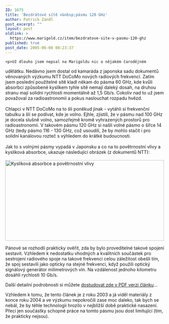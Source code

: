 ```yaml
---
ID: 1675
title: 'Bezdrátové sítě v&nbsp;pásmu 120 GHz'
author: Patrick Zandl
post_excerpt: ""
layout: post
oldlink: >
  https://www.marigold.cz/item/bezdratove-site-v-pasmu-120-ghz
published: true
post_date: 2005-06-08 08:23:37
---
```

	<p>Už dlouho jsem nepsal na Marigoldu nic o nějakém čarodějném
udělátku. Nedávno jsem dostal od kamaráda z japonska sadu dokumentů
věnovaných výzkumu NTT DoCoMo nových radiových frekvencí. Zatím jsem
poslední použitelné sítě kladl někam do pásma 60 GHz, kde kvůli
absorbci způsobené kyslíkem tyhle sítě nemají daleký dosah, na druhou
stranu mají solidní rychlosti momentálně až 1,5 Gb/s. Cokoliv nad to už
jsem považoval za radioastronomii a pokus naslouchat rozpadu hvězd. <br />
<br />
Chlapci v NTT DoCoMo na to šli poněkud jinak - vytáhli si frekvenční
tabulku a šli se podívat, kde je volno. Ejhle, zjistili, že v pásmu nad
100 GHz je docela slušně volno, samozřejmě kromě vyhrazených prostorů
pro radioastronomii. V takovém pásmu 120 GHz si našli volné pásmo o
šířce 14 GHz (tedy pásmo 116 - 130 GHz, což usoudili, že by mohlo
stačit i pro solidní kanálovou rozteč s výhledem do krátké budoucnosti.
<br />
<br />
Jak to s volnými pásmy vypadá v Japonsku a co na to povětrnostní vlivy
a kyslíková absorbce, ukazuje následující obrázek (z dokumentů NTT):<br />
<br />
<img src="/wp-content/uploads/20050608-sit120ghz.png" alt="Kyslíková absorbce a povětrnostní vlivy" width="500" height="254" />
</p>
	<p>Pánové se rozhodli prakticky ověřit, zda by bylo proveditelné takové spojení sestavit. Vzhledem k nedostatku vhodných a kvalitních součástek pro sestrojení radiového spoje na takové frekvenci celou záležitost obešli tím, že spoj sestavili jako opticky na stejné frekvenci, když použili optický signálový generátor milimetrových vln. Na vzdálenost jednoho kilometru dosáhli rychlosti 10 Gb/s. </p>
	<p>Další detailní podrobnosti si můžete <a href="http://copilot.caltech.edu/classes/ee243/HirataA_JLT21_10.pdf">dostudovat zde v PDF verzi článku</a>...</p>
	<p>Vzhledem k tomu, že tento článek je z roku 2003 a já viděl materiály z konce roku 2004 a ve výzkumu nepokročili zase moc daleko, tak bych se nebál, že by téhle technologii hrozilo v nejbližší době praktické nasazení. Přeci jen součástky schopné práce na tomto pásmu jsou dost limitující (tím, že prakticky nejsou).
</p>